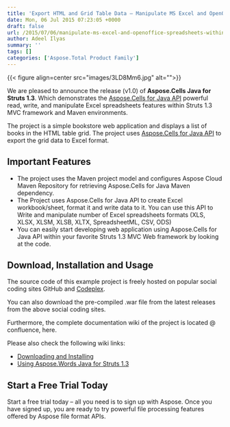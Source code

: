 ```yaml
---
title: 'Export HTML and Grid Table Data – Manipulate MS Excel and OpenOffice Spreadsheets within Struts'
date: Mon, 06 Jul 2015 07:23:05 +0000
draft: false
url: /2015/07/06/manipulate-ms-excel-and-openoffice-spreadsheets-within-struts/
author: Adeel Ilyas
summary: ''
tags: []
categories: ['Aspose.Total Product Family']
---
```




{{< figure align=center src="images/3LD8Mm6.jpg" alt="">}}


We are pleased to announce the release (v1.0) of **Aspose.Cells Java for Struts 1.3**. Which demonstrates the [Aspose.Cells for Java API][1] powerful read, write, and manipulate Excel spreadsheets features within Struts 1.3 MVC framework and Maven environments.

The project is a simple bookstore web application and displays a list of books in the HTML table grid. The project uses [Aspose.Cells for Java API][2] to export the grid data to Excel format.

## Important Features

*   The project uses the Maven project model and configures Aspose Cloud Maven Repository for retrieving Aspose.Cells for Java Maven dependency.
*   The Project uses Aspose.Cells for Java API to create Excel workbook/sheet, format it and write data to it. You can use this API to Write and manipulate number of Excel spreadsheets formats (XLS, XLSX, XLSM, XLSB, XLTX, SpreadsheetML, CSV, ODS)
*   You can easily start developing web application using Aspose.Cells for Java API within your favorite Struts 1.3 MVC Web framework by looking at the code.

## Download, Installation and Usage

The source code of this example project is freely hosted on popular social coding sites GitHub and [Codeplex][3].

You can also download the pre-compiled .war file from the latest releases from the above social coding sites.

Furthermore, the complete documentation wiki of the project is located @ confluence, here.

Please also check the following wiki links:

*   [Downloading and Installing][4]
*   [Using Aspose.Words Java for Struts 1.3][5]

## Start a Free Trial Today

Start a free trial today – all you need is to sign up with Aspose. Once you have signed up, you are ready to try powerful file processing features offered by Aspose file format APIs.




[1]: https://products.aspose.com/cells/java
[2]: https://products.aspose.com/cells/java
[3]: https://downloads.aspose.com/total
[4]: https://docs.aspose.com/cells/java/download-and-configure-aspose-cells-in-struts/
[5]: https://docs.aspose.com/cells/java/support-extend-and-contribute-to-aspose-cells-in-struts/




